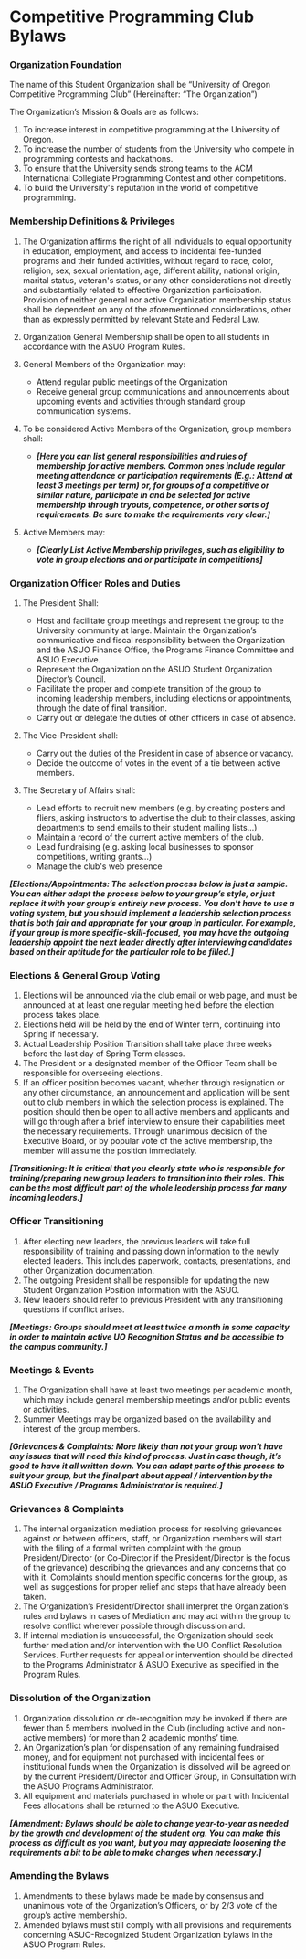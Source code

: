 # Competitive Programming Club Bylaws

### Organization Foundation
The name of this Student Organization shall be “University of Oregon Competitive Programming Club”
 (Hereinafter: “The Organization”)
 
The Organization’s Mission & Goals are as follows:

1. To increase interest in competitive programming at the University of Oregon.
2. To increase the number of students from the University who compete in programming contests and hackathons.
3. To ensure that the University sends strong teams to the ACM International Collegiate Programming Contest and other competitions.
4. To build the University's reputation in the world of competitive programming.

### Membership Definitions & Privileges
1. The Organization affirms the right of all individuals to equal opportunity in education, employment, and access to incidental fee-funded programs and their funded activities, without regard to race, color, religion, sex, sexual orientation, age, different ability, national origin, marital status, veteran's status, or any other considerations not directly and substantially related to effective Organization participation. Provision of neither general nor active Organization membership status shall be dependent on any of the aforementioned considerations, other than as expressly permitted by relevant State and Federal Law.

2. Organization General Membership shall be open to all students in accordance with the ASUO Program Rules.

3. General Members of the Organization may:  
   * Attend regular public meetings of the Organization  
   * Receive general group communications and announcements about upcoming events and activities through standard group communication systems.

4. To be considered Active Members of the Organization, group members shall:  
   * ***[Here you can list general responsibilities and rules of membership for active members. Common ones include regular meeting attendance or participation requirements (E.g.: Attend at least 3 meetings per term) or, for groups of a competitive or similar nature, participate in and be selected for active membership through tryouts, competence, or other sorts of requirements. Be sure to make the requirements very clear.]***

5. Active Members may:  
   * ***[Clearly List Active Membership privileges, such as eligibility to vote in group elections and or participate in competitions]***

### Organization Officer Roles and Duties
1. The President Shall:  
   * Host and facilitate group meetings and represent the group to the University community at large.
Maintain the Organization’s communicative and fiscal responsibility between the Organization and the ASUO Finance Office, the Programs Finance Committee and ASUO Executive.  
   * Represent the Organization on the ASUO Student Organization Director’s Council.  
   * Facilitate the proper and complete transition of the group to incoming leadership members, including elections or appointments, through the date of final transition.  
   * Carry out or delegate the duties of other officers in case of absence.

2. The Vice-President shall:  
   * Carry out the duties of the President in case of absence or vacancy.  
   * Decide the outcome of votes in the event of a tie between active members.

3. The Secretary of Affairs shall:

   * Lead efforts to recruit new members (e.g. by creating posters and fliers, asking instructors to advertise the club to their classes, asking departments to send emails to their student mailing lists...)
   * Maintain a record of the current active members of the club.
   * Lead fundraising (e.g. asking local businesses to sponsor competitions, writing grants...)  
   * Manage the club's web presence

***[Elections/Appointments: The selection process below is just a sample. You can either adapt the process below to your group’s style, or just replace it with your group’s entirely new process. You don’t have to use a voting system, but you should implement a leadership selection process that is both fair and appropriate for your group in particular. For example, if your group is more specific-skill-focused, you may have the outgoing leadership appoint the next leader directly after interviewing candidates based on their aptitude for the particular role to be filled.]***  
### Elections & General Group Voting
1. Elections will be announced via the club email or web page, and must be announced at at least one regular meeting held before the election process takes place.
2. Elections held will be held by the end of Winter term, continuing into Spring if necessary.
3. Actual Leadership Position Transition shall take place three weeks before the last day of Spring Term classes.
4. The President or a designated member of the Officer Team shall be responsible for overseeing elections.
5. If an officer position becomes vacant, whether through resignation or any other circumstance, an announcement and application will be sent out to club members in which the selection process is explained. The position should then be open to all active members and applicants and will go through after a brief interview to ensure their capabilities meet the necessary requirements. Through unanimous decision of the Executive Board, or by popular vote of the active membership, the member will assume the position immediately.

***[Transitioning: It is critical that you clearly state who is responsible for training/preparing new group leaders to transition into their roles. This can be the most difficult part of the whole leadership process for many incoming leaders.]***  
### Officer Transitioning
1. After electing new leaders, the previous leaders will take full responsibility of training and passing down information to the newly elected leaders. This includes paperwork, contacts, presentations, and other Organization documentation.
2. The outgoing President shall be responsible for updating the new Student Organization Position information with the ASUO.
3. New leaders should refer to previous President with any transitioning questions if conflict arises. 

***[Meetings: Groups should meet at least twice a month in some capacity in order to maintain active UO Recognition Status and be accessible to the campus community.]***  
### Meetings & Events
1. The Organization shall have at least two meetings per academic month, which may include general membership meetings and/or public events or activities.
2. Summer Meetings may be organized based on the availability and interest of the group members.

***[Grievances & Complaints: More likely than not your group won’t have any issues that will need this kind of process. Just in case though, it’s good to have it all written down. You can adapt parts of this process to suit your group, but the final part about appeal / intervention by the ASUO Executive / Programs Administrator is required.]***  
### Grievances & Complaints
1. The internal organization mediation process for resolving grievances against or between officers, staff, or Organization members will start with the filing of a formal written complaint with the group President/Director (or Co-Director if the President/Director is the focus of the grievance) describing the grievances and any concerns that go with it. Complaints should mention specific concerns for the group, as well as suggestions for proper relief and steps that have already been taken.  
2. The Organization’s President/Director shall interpret the Organization’s rules and bylaws in cases of Mediation and may act within the group to resolve conflict wherever possible through discussion and.  
3. If internal mediation is unsuccessful, the Organization should seek further mediation and/or intervention with the UO Conflict Resolution Services. Further requests for appeal or intervention should be directed to the Programs Administrator & ASUO Executive as specified in the Program Rules.

### Dissolution of the Organization
1. Organization dissolution or de-recognition may be invoked if there are fewer than 5 members involved in the Club (including active and non-active members) for more than 2 academic months’ time.
2. An Organization’s plan for dispensation of any remaining fundraised money, and for equipment not purchased with incidental fees or institutional funds when the Organization is dissolved will be agreed on by the current President/Director and Officer Group, in Consultation with the ASUO Programs Administrator.
3. All equipment and materials purchased in whole or part with Incidental Fees allocations shall be returned to the ASUO Executive.

***[Amendment: Bylaws should be able to change year-to-year as needed by the growth and development of the student org. You can make this process as difficult as you want, but you may appreciate loosening the requirements a bit to be able to make changes when necessary.]***

### Amending the Bylaws
1. Amendments to these bylaws made be made by consensus and unanimous vote of the Organization’s Officers, or by 2/3 vote of the group’s active membership.
2. Amended bylaws must still comply with all provisions and requirements concerning ASUO-Recognized Student Organization bylaws in the ASUO Program Rules.
